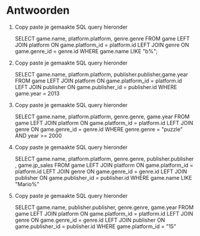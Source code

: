 # Antwoorden

1. Copy paste je gemaakte SQL query hieronder
   
   SELECT game.name, platform.platform, genre.genre FROM game LEFT JOIN platform ON game.platform_id = platform.id LEFT JOIN genre ON game.genre_id = genre.id WHERE game.name LIKE "b%";
   
2. Copy paste je gemaakte SQL query hieronder

    SELECT game.name, platform.platform, publisher.publisher,game.year FROM game LEFT JOIN platform ON game.platform_id = platform.id LEFT JOIN publisher ON game.publisher_id = publisher.id WHERE game.year = 2013

3. Copy paste je gemaakte SQL query hieronder

    SELECT game.name, platform.platform, genre.genre, game.year FROM game LEFT JOIN platform ON game.platform_id = platform.id LEFT JOIN genre ON game.genre_id = genre.id WHERE genre.genre = "puzzle" AND year >= 2000 


4. Copy paste je gemaakte SQL query hieronder

    SELECT game.name, platform.platform, genre.genre, publisher.publisher , game.jp_sales FROM game 
    LEFT JOIN platform ON game.platform_id = platform.id 
    LEFT JOIN genre ON game.genre_id = genre.id 
    LEFT JOIN publisher ON game.publisher_id = publisher.id
    WHERE game.name LIKE "Mario%"



5. Copy paste je gemaakte SQL query hieronder
   
    SELECT game.name, publisher.publisher, genre.genre, game.year FROM game
    LEFT JOIN platform ON game.platform_id = platform.id 
    LEFT JOIN genre ON game.genre_id = genre.id 
    LEFT JOIN publisher ON game.publisher_id = publisher.id
    WHERE game.platform_id = "15"